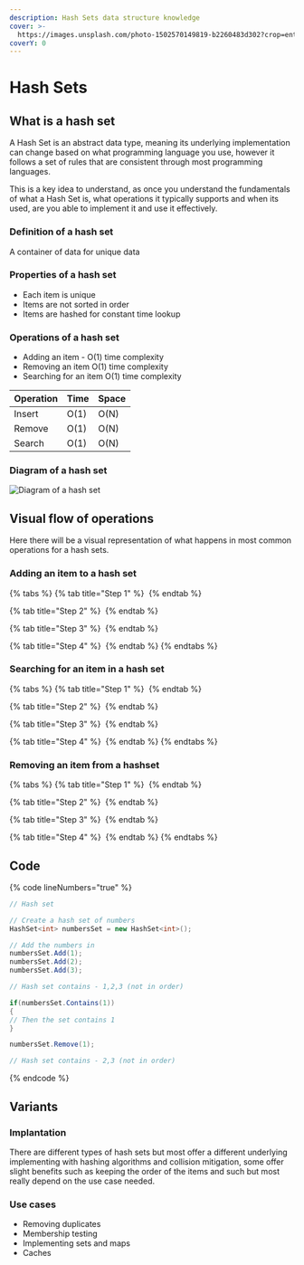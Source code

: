 ```yaml
---
description: Hash Sets data structure knowledge
cover: >-
  https://images.unsplash.com/photo-1502570149819-b2260483d302?crop=entropy&cs=srgb&fm=jpg&ixid=M3wxOTcwMjR8MHwxfHNlYXJjaHwxfHxudW1iZXJ8ZW58MHx8fHwxNzA5MDM5NTU2fDA&ixlib=rb-4.0.3&q=85
coverY: 0
---
```


# Hash Sets

## What is a hash set

A Hash Set is an abstract data type, meaning its underlying implementation can change based on what programming language you use, however it follows a set of rules that are consistent through most programming languages.

This is a key idea to understand, as once you understand the fundamentals of what a Hash Set is, what operations it typically supports and when its used, are you able to implement it and use it effectively.

### Definition of a hash set

A container of data for unique data

### Properties of a hash set

* Each item is unique
* Items are not sorted in order
* Items are hashed for constant time lookup&#x20;

### Operations of a hash set

* Adding an item - O(1) time complexity
* Removing an item O(1) time complexity
* Searching for an item O(1) time complexity

| Operation | Time | Space |
| --------- | ---- | ----- |
| Insert    | O(1) | O(N)  |
| Remove    | O(1) | O(N)  |
| Search    | O(1) | O(N)  |

### Diagram of a hash set

<img src="../../.gitbook/assets/file.excalidraw (44).svg" alt="Diagram of a hash set" class="gitbook-drawing">

## Visual flow of operations

Here there will be a visual representation of what happens in most common operations for a hash sets.

### Adding an item to a hash set

{% tabs %}
{% tab title="Step 1" %}
<img src="../../.gitbook/assets/file.excalidraw (45).svg" alt="" class="gitbook-drawing">
{% endtab %}

{% tab title="Step 2" %}
<img src="../../.gitbook/assets/file.excalidraw (46).svg" alt="" class="gitbook-drawing">
{% endtab %}

{% tab title="Step 3" %}
<img src="../../.gitbook/assets/file.excalidraw (47).svg" alt="" class="gitbook-drawing">
{% endtab %}

{% tab title="Step 4" %}
<img src="../../.gitbook/assets/file.excalidraw (48).svg" alt="" class="gitbook-drawing">
{% endtab %}
{% endtabs %}

### Searching for an item in a hash set

{% tabs %}
{% tab title="Step 1" %}
<img src="../../.gitbook/assets/file.excalidraw (49).svg" alt="" class="gitbook-drawing">
{% endtab %}

{% tab title="Step 2" %}
<img src="../../.gitbook/assets/file.excalidraw (50).svg" alt="" class="gitbook-drawing">
{% endtab %}

{% tab title="Step 3" %}
<img src="../../.gitbook/assets/file.excalidraw (51).svg" alt="" class="gitbook-drawing">
{% endtab %}

{% tab title="Step 4" %}
<img src="../../.gitbook/assets/file.excalidraw (52).svg" alt="" class="gitbook-drawing">
{% endtab %}
{% endtabs %}

### Removing an item from a hashset

{% tabs %}
{% tab title="Step 1" %}
<img src="../../.gitbook/assets/file.excalidraw (53).svg" alt="" class="gitbook-drawing">
{% endtab %}

{% tab title="Step 2" %}
<img src="../../.gitbook/assets/file.excalidraw (54).svg" alt="" class="gitbook-drawing">
{% endtab %}

{% tab title="Step 3" %}
<img src="../../.gitbook/assets/file.excalidraw (55).svg" alt="" class="gitbook-drawing">
{% endtab %}

{% tab title="Step 4" %}
<img src="../../.gitbook/assets/file.excalidraw (56).svg" alt="" class="gitbook-drawing">
{% endtab %}
{% endtabs %}

## Code

{% code lineNumbers="true" %}
```csharp
// Hash set 

// Create a hash set of numbers
HashSet<int> numbersSet = new HashSet<int>();

// Add the numbers in
numbersSet.Add(1);
numbersSet.Add(2);
numbersSet.Add(3);

// Hash set contains - 1,2,3 (not in order)

if(numbersSet.Contains(1))
{
// Then the set contains 1
}

numbersSet.Remove(1); 

// Hash set contains - 2,3 (not in order)

```
{% endcode %}

## Variants

### Implantation

There are different types of hash sets but most offer a different underlying implementing with hashing algorithms and collision mitigation,  some offer slight benefits such as keeping the order of the items and such but most really depend on the use case needed.

### Use cases

* Removing duplicates
* Membership testing
* Implementing sets and maps
* Caches
